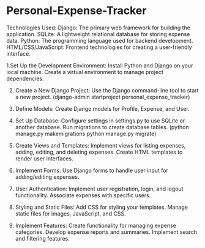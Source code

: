 # Personal-Expense-Tracker
Technologies Used:
Django: The primary web framework for building the application.
SQLite: A lightweight relational database for storing expense data.
Python: The programming language used for backend development.
HTML/CSS/JavaScript: Frontend technologies for creating a user-friendly interface.

1.Set Up the Development Environment:
Install Python and Django on your local machine.
Create a virtual environment to manage project dependencies.

2. Create a New Django Project:
Use the Django command-line tool to start a new project.
(django-admin startproject personal_expense_tracker)

4. Define Models:
Create Django models for Profile, Expense, and User.

4. Set Up Database:
Configure settings in settings.py to use SQLite or another database.
Run migrations to create database tables.
(python manage.py makemigrations
python manage.py migrate)

6. Create Views and Templates:
Implement views for listing expenses, adding, editing, and deleting expenses.
Create HTML templates to render user interfaces.

6. Implement Forms:
Use Django forms to handle user input for adding/editing expenses.

8. User Authentication:
Implement user registration, login, and logout functionality.
Associate expenses with specific users.

8. Styling and Static Files:
Add CSS for styling your templates.
Manage static files for images, JavaScript, and CSS.

10. Implement Features:
Create functionality for managing expense categories.
Develop expense reports and summaries.
Implement search and filtering features.
